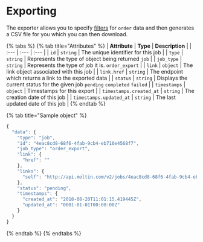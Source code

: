 # Exporting

The exporter allows you to specify [filters](https://docs.moltin.com/orders-and-customers/orders/filtering) for `order` data and then generates a CSV file for you which you can then download.

{% tabs %}
{% tab title="Attributes" %}
| **Attribute** | **Type** | **Description** |
| :--- | :--- | :--- |
| `id` | `string` | The unique identifier for this job |
| `type` | `string` | Represents the type of object being returned `job` |
| `job_type` | `string` | Represents the type of job it is. `order_export` |
| `link` | `object` | The link object associated with this job |
| `link.href` | `string` | The endpoint which returns a link to the exported data |
| `status` | `string` | Displays the current status for the given job `pending` `completed` `failed` |
| `timestamps` | `object` | Timestamps for this export |
| `timestamps.created_at` | `string` | The creation date of this job |
| `timestamps.updated_at` | `string` | The last updated date of this job |
{% endtab %}

{% tab title="Sample object" %}
```javascript
{
  "data": {
    "type": "job",
    "id": "4eac8cd8-68f6-4fab-9cb4-eb710e4568f7",
    "job_type": "order_export",
    "link": {
      "href": ""
    },
    "links": {
      "self": "http://api.moltin.com/v2/jobs/4eac8cd8-68f6-4fab-9cb4-eb710e4568f7"
    },
    "status": "pending",
    "timestamps": {
      "created_at": "2018-08-20T11:01:15.419445Z",
      "updated_at": "0001-01-01T00:00:00Z"
    }
  }
}
```
{% endtab %}
{% endtabs %}

